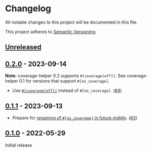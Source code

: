 # Changelog

All notable changes to this project will be documented in this file.

This project adheres to [Semantic Versioning](https://semver.org).

<!--
Note: In this file, do not use the hard wrap in the middle of a sentence for compatibility with GitHub comment style markdown rendering.
-->

## [Unreleased]

## [0.2.0] - 2023-09-14

**Note:** coverage-helper 0.2 supports `#[coverage(off)]`.
See coverage-helper 0.1 for versions that support `#[no_coverage]`.

- Use [`#[coverage(off)]`](https://github.com/rust-lang/rust/pull/114656) instead of `#[no_coverage]`. ([#4](https://github.com/taiki-e/coverage-helper/pull/4))

## [0.1.1] - 2023-09-13

- Prepare for [renaming of `#[no_coverage]` in future nightly](https://github.com/rust-lang/rust/pull/114656). ([#3](https://github.com/taiki-e/coverage-helper/pull/3))

## [0.1.0] - 2022-05-29

Initial release

[Unreleased]: https://github.com/taiki-e/coverage-helper/compare/v0.2.0...HEAD
[0.2.0]: https://github.com/taiki-e/coverage-helper/compare/v0.1.1...v0.2.0
[0.1.1]: https://github.com/taiki-e/coverage-helper/compare/v0.1.0...v0.1.1
[0.1.0]: https://github.com/taiki-e/coverage-helper/releases/tag/v0.1.0

